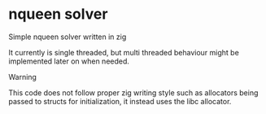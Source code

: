 # nqueen solver

Simple nqueen solver written in zig

It currently is single threaded, but multi threaded behaviour might be
implemented later on when needed.

> [!WARNING]
> This code does not follow proper zig writing style such as allocators being
> passed to structs for initialization, it instead uses the libc allocator.
